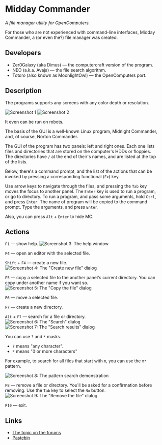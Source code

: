 # Midday Commander
*A file manager utility for OpenComputers.*

For those who are not experienced with command-line interfaces, Midday Commander, a (or even the?) file manager was created.

## Developers
* Zer0Galaxy (aka Dimus) — the computercraft version of the program.
* NEO (a.k.a. Avaja) — the file search algorithm.
* Totoro (also known as MoonlightOwl) — the OpenComputers port.

## Description
The programs supports any screens with any color depth or resolution.

![Screenshot 1](http://computercraft.ru/uploads/monthly_04_2016/post-7-0-02123500-1459869189.png)
![Screenshot 2](http://computercraft.ru/uploads/monthly_04_2016/post-7-0-87499400-1459869194.png)

It even can be run on robots.

The basis of the GUI is a well-known Linux program, Midnight Commander, and, of course, Norton Commander.

The GUI of the program has two panels: left and right ones. Each one lists files and directories that are stored on the computer's HDDs or floppies. The directories have `/` at the end of their's names, and are listed at the top of the lists.

Below, there's a command prompt, and the list of the actions that can be invoked by pressing a corresponding functional (`Fx`) key.

Use arrow keys to navigate through the files, and pressing the `Tab` key moves the focus to another panel. The `Enter` key is used to run a program, or go to directory. To run a program, and pass some arguments, hold `Ctrl`, and press `Enter`. The name of program will be copied to the command prompt. Type the arguments, and press `Enter`.

Also, you can press `Alt` + `Enter` to hide MC.

## Actions

`F1` — show help.
![Screenshot 3: The help window](http://computercraft.ru/uploads/monthly_04_2016/post-7-0-29338700-1459869245.png)

`F4` — open an editor with the selected file.

`Shift` + `F4` — create a new file.
![Screenshot 4: The "Create new file" dialog](http://computercraft.ru/uploads/monthly_04_2016/post-7-0-43233500-1459869281.png)

`F5` — copy a selected file to the another panel's current directory. You can copy under another name if you want so.
![Screenshot 5: The "Copy the file" dialog](http://computercraft.ru/uploads/monthly_04_2016/post-7-0-47155500-1459869311.png)

`F6` — move a selected file.

`F7` — create a new directory.

`Alt` + `F7` — search for a file or directory.
![Screenshot 6: The "Search" dialog](http://computercraft.ru/uploads/monthly_04_2016/post-7-0-58966600-1459869362.png)
![Screenshot 7: The "Search results" dialog](http://computercraft.ru/uploads/monthly_04_2016/post-7-0-58966600-1459869362.png)

You can use `?` and `*` masks.

* `?` means "any character".
* `*` means "0 or more characters"

For example, to search for all files that start with `m`, you can use the `m*` pattern.

![Screenshot 8: The pattern search demonstration](http://computercraft.ru/uploads/monthly_04_2016/post-7-0-27811400-1459869378.png)

`F8` — remove a file or directory. You'll be asked for a confirmation before removing. Use the `Tab` key to select the `No` button.
![Screenshot 9: The "Remove the file" dialog](http://computercraft.ru/uploads/monthly_04_2016/post-7-0-34415400-1459869339.png)

`F10` — exit.

## Links
* [The topic on the forums](http://computercraft.ru/topic/940-)
* [Pastebin](http://pastebin.com/kE3jp6nD)

